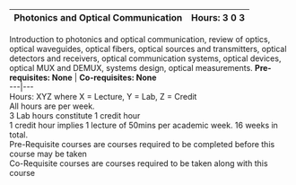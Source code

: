 **Photonics and Optical Communication** | **Hours: 3 0 3**  
---|---  
Introduction to photonics and optical communication, review of optics, optical waveguides, optical fibers, optical sources and transmitters, optical detectors and receivers, optical communication systems, optical devices, optical MUX and DEMUX, systems design, optical measurements.
**Pre-requisites: None** | **Co-requisites: None**  
---|---  
Hours: XYZ where X = Lecture, Y = Lab, Z = Credit  
All hours are per week.  
3 Lab hours constitute 1 credit hour  
1 credit hour implies 1 lecture of 50mins per academic week. 16 weeks in total.  
Pre-Requisite courses are courses required to be completed before this course may be taken  
Co-Requisite courses are courses required to be taken along with this course

